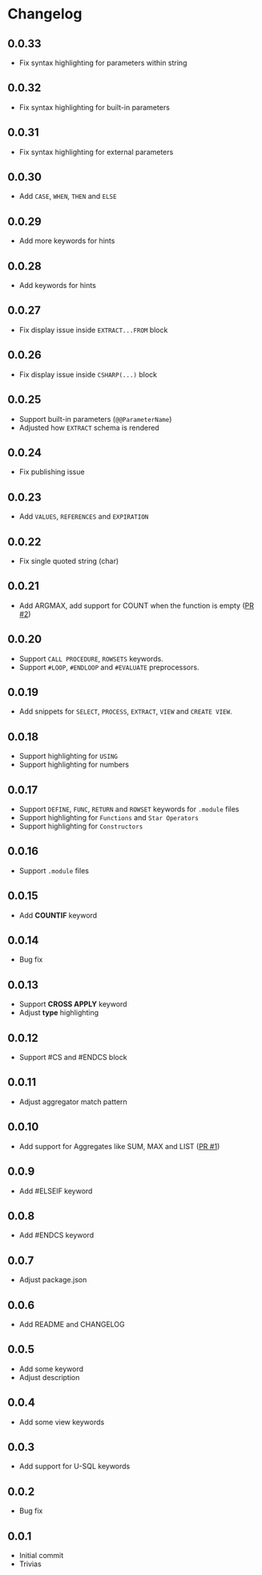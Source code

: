 # Changelog

## 0.0.33

- Fix syntax highlighting for parameters within string

## 0.0.32

- Fix syntax highlighting for built-in parameters

## 0.0.31

- Fix syntax highlighting for external parameters

## 0.0.30

- Add `CASE`, `WHEN`, `THEN` and `ELSE`

## 0.0.29

- Add more keywords for hints

## 0.0.28

- Add keywords for hints

## 0.0.27

- Fix display issue inside `EXTRACT...FROM` block

## 0.0.26

- Fix display issue inside `CSHARP(...)` block

## 0.0.25

- Support built-in parameters (`@@ParameterName`)
- Adjusted how `EXTRACT` schema is rendered

## 0.0.24

- Fix publishing issue

## 0.0.23

- Add `VALUES`, `REFERENCES` and `EXPIRATION`

## 0.0.22

- Fix single quoted string (char)

## 0.0.21

- Add ARGMAX, add support for COUNT when the function is empty ([PR #2](https://github.com/yhvicey/vscode-scope/pull/2))

## 0.0.20

- Support `CALL PROCEDURE`, `ROWSETS` keywords.
- Support `#LOOP`, `#ENDLOOP` and `#EVALUATE` preprocessors.

## 0.0.19

- Add snippets for `SELECT`, `PROCESS`, `EXTRACT`, `VIEW` and `CREATE VIEW`.

## 0.0.18

- Support highlighting for `USING`
- Support highlighting for numbers

## 0.0.17

- Support `DEFINE`, `FUNC`, `RETURN` and `ROWSET` keywords for `.module` files
- Support highlighting for `Functions` and `Star Operators`
- Support highlighting for `Constructors`

## 0.0.16

- Support `.module` files

## 0.0.15

- Add **COUNTIF** keyword

## 0.0.14

- Bug fix

## 0.0.13

- Support **CROSS APPLY** keyword
- Adjust **type** highlighting

## 0.0.12

- Support #CS and #ENDCS block

## 0.0.11

- Adjust aggregator match pattern

## 0.0.10

- Add support for Aggregates like SUM, MAX and LIST ([PR #1](https://github.com/yhvicey/vscode-scope/pull/1))

## 0.0.9

- Add #ELSEIF keyword

## 0.0.8

- Add #ENDCS keyword

## 0.0.7

- Adjust package.json

## 0.0.6

- Add README and CHANGELOG

## 0.0.5

- Add some keyword
- Adjust description

## 0.0.4

- Add some view keywords

## 0.0.3

- Add support for U-SQL keywords

## 0.0.2

- Bug fix

## 0.0.1

- Initial commit
- Trivias
